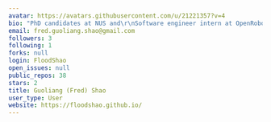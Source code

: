 ```yaml
---
avatar: https://avatars.githubusercontent.com/u/21221357?v=4
bio: "PhD candidates at NUS and\r\nSoftware engineer intern at OpenRobotics SG"
email: fred.guoliang.shao@gmail.com
followers: 3
following: 1
forks: null
login: FloodShao
open_issues: null
public_repos: 38
stars: 2
title: Guoliang (Fred) Shao
user_type: User
website: https://floodshao.github.io/
---
```


